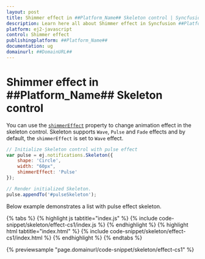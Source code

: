 ```yaml
---
layout: post
title: Shimmer effect in ##Platform_Name## Skeleton control | Syncfusion
description: Learn here all about Shimmer effect in Syncfusion ##Platform_Name## Skeleton control of Syncfusion Essential JS 2 and more.
platform: ej2-javascript
control: Shimmer effect 
publishingplatform: ##Platform_Name##
documentation: ug
domainurl: ##DomainURL##
---
```


# Shimmer effect in ##Platform_Name## Skeleton control

You can use the [`shimmerEffect`](../api/skeleton/#shimmereffect) property to change animation effect in the skeleton control. Skeleton supports `Wave`, `Pulse` and `Fade` effects and by default, the `shimmerEffect` is set to `Wave` effect.

```js
// Initialize Skeleton control with pulse effect
var pulse = ej.notifications.Skeleton({
    shape: 'Circle',
    width: "60px",
    shimmerEffect: 'Pulse'
});

// Render initialized Skeleton.
pulse.appendTo('#pulseSkeleton');
```

Below example demonstrates a list with pulse effect skeleton.

{% tabs %}
{% highlight js tabtitle="index.js" %}
{% include code-snippet/skeleton/effect-cs1/index.js %}
{% endhighlight %}
{% highlight html tabtitle="index.html" %}
{% include code-snippet/skeleton/effect-cs1/index.html %}
{% endhighlight %}
{% endtabs %}
        
{% previewsample "page.domainurl/code-snippet/skeleton/effect-cs1" %}